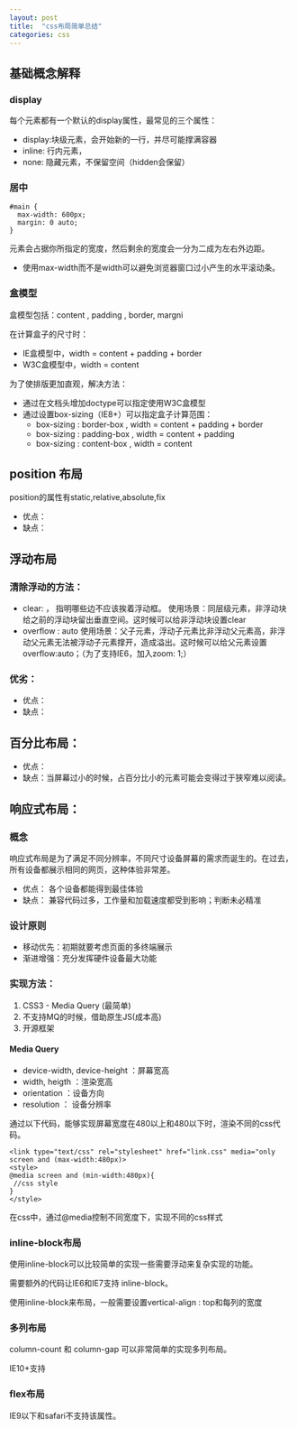 ```yaml
---
layout: post
title:  "css布局简单总结"
categories: css
---
```


## 基础概念解释

### display

 每个元素都有一个默认的display属性，最常见的三个属性：
 
 - display:块级元素，会开始新的一行，并尽可能撑满容器
 - inline: 行内元素，
 - none: 隐藏元素，不保留空间（hidden会保留）
 

### 居中

```
#main {
  max-width: 600px;
  margin: 0 auto; 
}
```
元素会占据你所指定的宽度，然后剩余的宽度会一分为二成为左右外边距。

 - 使用max-width而不是width可以避免浏览器窗口过小产生的水平滚动条。

### 盒模型

盒模型包括：content , padding , border, margni

在计算盒子的尺寸时：

 - IE盒模型中，width = content + padding + border
 - W3C盒模型中，width = content
 
 为了使排版更加直观，解决方法：
 
 - 通过在文档头增加doctype可以指定使用W3C盒模型
 - 通过设置box-sizing（IE8+）可以指定盒子计算范围：
    - box-sizing : border-box , width = content + padding + border
    - box-sizing : padding-box , width = content + padding
    - box-sizing : content-box , width = content
    
## position 布局

position的属性有static,relative,absolute,fix

 - 优点：
 - 缺点：
  
## 浮动布局

### 清除浮动的方法：

 - clear: ， 指明哪些边不应该挨着浮动框。
    使用场景：同层级元素，非浮动块给之前的浮动块留出垂直空间。这时候可以给非浮动块设置clear
 - overflow : auto 
    使用场景：父子元素，浮动子元素比非浮动父元素高，非浮动父元素无法被浮动子元素撑开，造成溢出。这时候可以给父元素设置overflow:auto；（为了支持IE6，加入zoom: 1;）

### 优劣：

 - 优点：
 - 缺点：

## 百分比布局：

 - 优点：
 - 缺点：当屏幕过小的时候，占百分比小的元素可能会变得过于狭窄难以阅读。

## 响应式布局：

### 概念

响应式布局是为了满足不同分辨率，不同尺寸设备屏幕的需求而诞生的。在过去，所有设备都展示相同的网页，这种体验非常差。
 
 - 优点： 各个设备都能得到最佳体验
 - 缺点： 兼容代码过多，工作量和加载速度都受到影响；判断未必精准
 
### 设计原则

 - 移动优先：初期就要考虑页面的多终端展示
 - 渐进增强：充分发挥硬件设备最大功能

### 实现方法：

 1. CSS3 - Media Query (最简单)
 2. 不支持MQ的时候，借助原生JS(成本高)
 3. 开源框架
 
#### Media Query

 - device-width, device-height ：屏幕宽高
 - width, heigth ：渲染宽高
 - orientation ：设备方向
 - resolution ： 设备分辨率
 
 通过以下代码，能够实现屏幕宽度在480以上和480以下时，渲染不同的css代码。
 
 ```
 <link type="text/css" rel="stylesheet" href="link.css" media="only screen and (max-width:480px)>
 <style>
 @media screen and (min-width:480px){
  //css style
 }
 </style>
 ```


在css中，通过@media控制不同宽度下，实现不同的css样式

### inline-block布局

使用inline-block可以比较简单的实现一些需要浮动来复杂实现的功能。

需要额外的代码让IE6和IE7支持 inline-block。
 
使用inline-block来布局，一般需要设置vertical-align : top和每列的宽度
 
### 多列布局

column-count 和 column-gap 可以非常简单的实现多列布局。

IE10+支持

### flex布局

IE9以下和safari不支持该属性。
